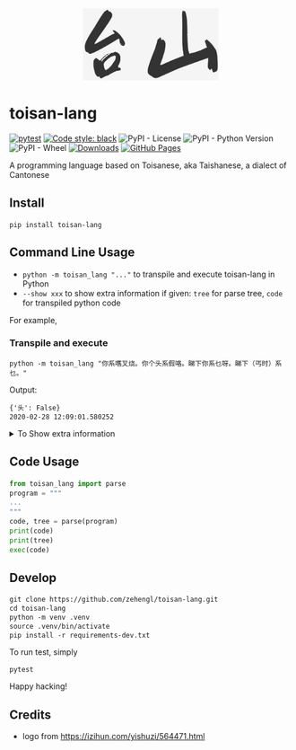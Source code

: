 <div align="center">
    <img src="https://raw.githubusercontent.com/zehengl/toisan-lang/main/logo.jpg" alt="taishan" height="128">
</div>

# toisan-lang

[![pytest](https://github.com/zehengl/toisan-lang/actions/workflows/pytest.yml/badge.svg)](https://github.com/zehengl/toisan-lang/actions/workflows/pytest.yml)
[![Code style: black](https://img.shields.io/badge/code%20style-black-000000.svg)](https://github.com/ambv/black)
![PyPI - License](https://img.shields.io/pypi/l/toisan-lang)
![PyPI - Python Version](https://img.shields.io/pypi/pyversions/toisan-lang)
![PyPI - Wheel](https://img.shields.io/pypi/wheel/toisan-lang)
[![Downloads](https://static.pepy.tech/badge/toisan-lang)](https://pepy.tech/project/toisan-lang)
[![GitHub Pages](https://github.com/zehengl/toisan-lang/actions/workflows/gh-deploy.yml/badge.svg)](https://github.com/zehengl/toisan-lang/actions/workflows/gh-deploy.yml)

A programming language based on Toisanese, aka Taishanese, a dialect of Cantonese

## Install

    pip install toisan-lang

## Command Line Usage

- `python -m toisan_lang "..."` to transpile and execute toisan-lang in Python
- `--show xxx` to show extra information if given: `tree` for parse tree, `code` for transpiled python code

For example,

### Transpile and execute

    python -m toisan_lang "你系嚿叉烧。你个头系假咯。睇下你系乜呀。睇下（丐时）系乜。"

Output:

```
{'头': False}
2020-02-28 12:09:01.580252
```

<details>
<summary>To Show extra information</summary>

    python -m toisan_lang "你系嚿叉烧。你个头系假咯。睇下你系乜呀。睇下（丐时）系乜。" --show tree code

Output:

```

Parse Tree:
(START
  (begin_program (begin_scope))
  (block
    (statement (st_assign
      (var_list (var (variable_ref '你'))) '系'
      (exp_list (exp (dict_init '嚿叉烧'))))) '。'
    (statement (st_assign
      (var_list (var (variable_ref '你' '个' '头'))) '系'
      (exp_list (exp (constant (boolean '假')))))) '咯' '。'
    (statement (st_print '睇下'
      (var (variable_ref '你')) '系乜')) '呀' '。'
    (statement (st_print '睇下'
      (adjusted_exp '（'
        (exp (now '丐时')) '）') '系乜')) '。')
  (end_program (end_scope)))

Transpiled Python Code:
from datetime import datetime

def main():
    你 = dict()
    你['头'] = False
    print( 你 )
    print( ( datetime.now() ) )

if __name__ == '__main__':
    main()

{'头': False}
2020-03-03 22:26:13.549966
```

</details>

## Code Usage

```python
from toisan_lang import parse
program = """
...
"""
code, tree = parse(program)
print(code)
print(tree)
exec(code)
```

## Develop

    git clone https://github.com/zehengl/toisan-lang.git
    cd toisan-lang
    python -m venv .venv
    source .venv/bin/activate
    pip install -r requirements-dev.txt

To run test, simply

    pytest

Happy hacking!

## Credits

- logo from https://izihun.com/yishuzi/564471.html
